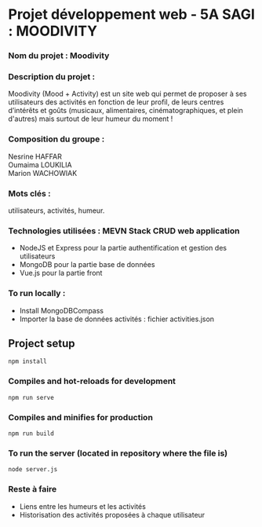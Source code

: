 # Projet développement web - 5A SAGI : MOODIVITY

### Nom du projet : Moodivity

### Description du projet :  
Moodivity (Mood + Activity) est un site web qui permet de proposer à ses utilisateurs des activités en fonction de leur profil, de leurs centres d’intérêts et goûts (musicaux, alimentaires, cinématographiques, et plein d'autres) mais surtout de leur humeur du moment !
  
  
### Composition du groupe :  
Nesrine HAFFAR  
Oumaima LOUKILIA  
Marion WACHOWIAK  
  
  
### Mots clés :  
utilisateurs, activités, humeur.  
  
  
### Technologies utilisées : MEVN Stack CRUD web application
- NodeJS et Express pour la partie authentification et gestion des utilisateurs
- MongoDB pour la partie base de données
- Vue.js pour la partie front
  
    
### To run locally : 
* Install MongoDBCompass  
* Importer la base de données activités : fichier activities.json

## Project setup
```
npm install
```

### Compiles and hot-reloads for development
```
npm run serve
```

### Compiles and minifies for production
```
npm run build
```

### To run the server (located in repository where the file is)
```
node server.js
```
  

### Reste à faire
- Liens entre les humeurs et les activités  
- Historisation des activités proposées à chaque utilisateur  

